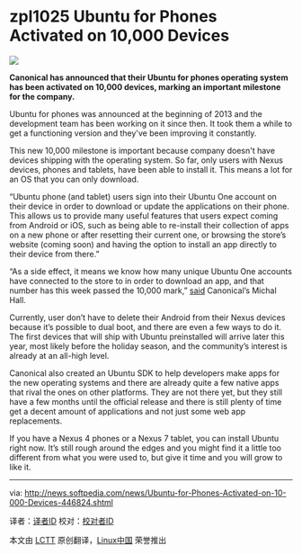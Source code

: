 zpl1025
Ubuntu for Phones Activated on 10,000 Devices
================================================================================
![](http://i1-news.softpedia-static.com/images/news2/Ubuntu-for-Phones-Activated-on-10-000-Devices-446824-2.jpg)

**Canonical has announced that their Ubuntu for phones operating system has been activated on 10,000 devices, marking an important milestone for the company.**

Ubuntu for phones was announced at the beginning of 2013 and the development team has been working on it since then. It took them a while to get a functioning version and they've been improving it constantly.

This new 10,000 milestone is important because company doesn't have devices shipping with the operating system. So far, only users with Nexus devices, phones and tablets, have been able to install it. This means a lot for an OS that you can only download.

“Ubuntu phone (and tablet) users sign into their Ubuntu One account on their device in order to download or update the applications on their phone. This allows us to provide many useful features that users expect coming from Android or iOS, such as being able to re-install their collection of apps on a new phone or after resetting their current one, or browsing the store’s website (coming soon) and having the option to install an app directly to their device from there.”

“As a side effect, it means we know how many unique Ubuntu One accounts have connected to the store to in order to download an app, and that number has this week passed the 10,000 mark,” [said][1] Canonical’s Michal Hall.

Currently, user don’t have to delete their Android from their Nexus devices because it’s possible to dual boot, and there are even a few ways to do it. The first devices that will ship with Ubuntu preinstalled will arrive later this year, most likely before the holiday season, and the community’s interest is already at an all-high level.

Canonical also created an Ubuntu SDK to help developers make apps for the new operating systems and there are already quite a few native apps that rival the ones on other platforms. They are not there yet, but they still have a few months until the official release and there is still plenty of time get a decent amount of applications and not just some web app replacements.

If you have a Nexus 4 phones or a Nexus 7 tablet, you can install Ubuntu right now. It’s still rough around the edges and you might find it a little too different from what you were used to, but give it time and you will grow to like it.

--------------------------------------------------------------------------------

via: http://news.softpedia.com/news/Ubuntu-for-Phones-Activated-on-10-000-Devices-446824.shtml

译者：[译者ID](https://github.com/译者ID) 校对：[校对者ID](https://github.com/校对者ID)

本文由 [LCTT](https://github.com/LCTT/TranslateProject) 原创翻译，[Linux中国](http://linux.cn/) 荣誉推出

[1]:http://developer.ubuntu.com/2014/06/10000-users-of-ubuntu-phone/

